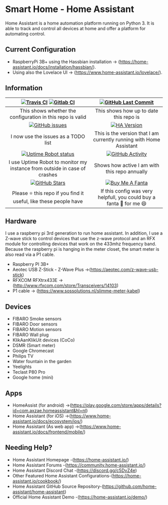 # Smart Home - Home Assistant

Home Assistant is a home automation platform running on Python 3. It is
able to track and control all devices at home and offer a platform for
automating control.

## Current Configuration

- RaspberryPi 3B+ using the Hassbian installation -\>
    (<https://home-assistant.io/docs/installation/hassbian/>).
- Using also the Lovelace UI -\>
    (<https://www.home-assistant.io/lovelace/>).

## Information

| [![Travis CI][travis-shield]][travis] [![Gitlab CI][gitlabci-shield]][gitlabci] | [![GitHub Last Commit][last-commit-shield]][commits]|
|:---:|:---:|
| This shows whether the configuration in this repo is valid | This shows how up to date this repo is |
| [![GitHub issues][issues-shield]][issues] | [![HA Version][ha-version-shield]][home-assistant] |
| I now use the issues as a TODO list | This is the version that I am currently running with Home Assistant |
| [![Uptime Robot status][uptime-shield]][uptime-robot] | [![GitHub Activity][commits-shield]][commits] |
| I use Uptime Robot to monitor my instance from outside in case of crashes | Shows how active I am with this repo annually |
| [![GitHub Stars][stars-shield]][stars] | [![Buy Me A Fanta][paypal-shield]][paypal] |
| Please :star: this repo if you find it useful, like these people have | If this config was very helpfull, you could buy a fanta :tropical_drink: for me :smile: |

## Hardware

I use a raspberry pi 3rd generation to run home assistant. In addition,
I use a Z-wave stick to control devices that use the z-wave protocol and
an RFX module for controlling devices that work on the 433mhz frequency
band. Because the raspberry pi is hanging in the meter closet, the smart
meter is also read via a P1 cable.

- Raspberry PI 3B+
- Aeotec USB Z-Stick - Z-Wave Plus -\>(<https://aeotec.com/z-wave-usb-stick>)
- RFXCOM RFXtrx433E -\>(<http://www.rfxcom.com/store/Transceivers/14103>)
- P1 cable -\> (<https://www.sossolutions.nl/slimme-meter-kabel>)

## Devices

- FIBARO Smoke sensors
- FIBARO Door sensors
- FIBARO Motion sensors
- FIBARO Wall plug
- KlikAanKlikUit devices (CoCo)
- DSMR (Smart meter)
- Google Chromecast
- Philips TV
- Water fountain in the garden
- Yeelights
- Teclast P80 Pro
- Google home (mini)

## Apps

- HomeAssist (for android) -\>(<https://play.google.com/store/apps/details?id=com.axzae.homeassistant&hl=nl>)
- Home Assistant (for iOS) -\>(<https://www.home-assistant.io/docs/ecosystem/ios/>)
- Home Assistant (As web app) -\>(<https://www.home-assistant.io/docs/frontend/mobile/>)

## Needing Help?

- Home Assistant Homepage -(<https://home-assistant.io/>)
- Home Assistant Forums -(<https://community.home-assistant.io/>)
- Home Assistant Discord Chat -(<https://discord.gg/c5DvZ4e>)
- Other Featured Home Assistant Configurations-(<https://home-assistant.io/cookbook/>)
- Home Assistant GitHub Source Repository-(<https://github.com/home-assistant/home-assistant>)
- Official Home Assistant Demo -(<https://home-assistant.io/demo/>)

[commits-shield]: https://img.shields.io/github/commit-activity/y/klaasnicolaas/smarthome-homeassistant-config.svg
[last-commit-shield]: https://img.shields.io/github/last-commit/klaasnicolaas/Smarthome-homeassistant-config.svg?color=blue&style=plasticr
[travis-shield]: https://travis-ci.org/klaasnicolaas/Smarthome-homeassistant-config.svg?branch=master
[stars-shield]: https://img.shields.io/github/stars/klaasnicolaas/Smarthome-homeassistant-config.svg
[ha-version-shield]: https://img.shields.io/badge/Home%20Assistant-0.81.6-blue.svg
[uptime-shield]: https://img.shields.io/uptimerobot/status/m781145866-63b6526d17827ec6eebe586f.svg
[gitlabci-shield]: https://gitlab.com/klaasnicolaas/Smarthome-homeassistant-config/badges/master/pipeline.svg
[paypal-shield]: https://img.shields.io/badge/BuyMeAFanta-Paypal-orange.svg
[issues-shield]: https://img.shields.io/github/issues/klaasnicolaas/Smarthome-homeassistant-config.svg

[commits]: https://github.com/klaasnicolaas/Smarthome-homeassistant-config/commits/master
[travis]: https://travis-ci.org/klaasnicolaas/Smarthome-homeassistant-config
[stars]: https://github.com/klaasnicolaas/Smarthome-homeassistant-config/stargazers
[home-assistant]: https://home-assistant.io
[uptime-robot]: https://uptimerobot.com
[gitlabci]: https://gitlab.com/klaasnicolaas/Smarthome-homeassistant-config/pipelines
[paypal]: https://www.paypal.me/dexterfpv
[issues]: https://github.com/klaasnicolaas/Smarthome-homeassistant-config/issues